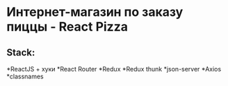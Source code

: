 # Интернет-магазин по заказу пиццы - React Pizza

## Stack:
*ReactJS + хуки
*React Router
*Redux
*Redux thunk
*json-server
*Axios
*classnames

